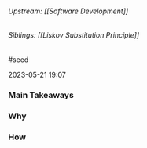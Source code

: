 
###### Upstream: [[Software Development]]
###### Siblings: [[Liskov Substitution Principle]]
#seed 

2023-05-21
19:07


### Main Takeaways

### Why

### How

